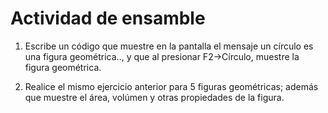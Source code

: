 # Actividad de ensamble

1. Escribe un código que muestre en la pantalla el mensaje 
un círculo es una figura geométrica.., y que al presionar F2->Círculo, muestre 
la figura geométrica.

2. Realice el mismo ejercicio anterior para 5 figuras geométricas; además que muestre el 
área, volúmen y otras propiedades de la figura.
